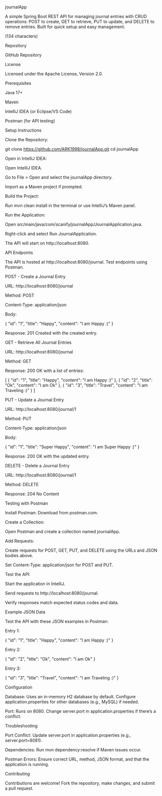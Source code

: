 journalApp

A simple Spring Boot REST API for managing journal entries with CRUD operations: POST to create, GET to retrieve, PUT to update, and DELETE to remove entries. Built for quick setup and easy management.

(134 characters)

Repository

GitHub Repository

License

Licensed under the Apache License, Version 2.0.

Prerequisites





Java 17+



Maven



IntelliJ IDEA (or Eclipse/VS Code)



Postman (for API testing)

Setup Instructions





Clone the Repository:

git clone https://github.com/ARK1998/journalApp.git
cd journalApp



Open in IntelliJ IDEA:





Open IntelliJ IDEA.



Go to File > Open and select the journalApp directory.



Import as a Maven project if prompted.



Build the Project:





Run mvn clean install in the terminal or use IntelliJ’s Maven panel.



Run the Application:





Open src/main/java/com/scanify/journalApp/JournalApplication.java.



Right-click and select Run JournalApplication.



The API will start on http://localhost:8080.

API Endpoints

The API is hosted at http://localhost:8080/journal. Test endpoints using Postman.

POST - Create a Journal Entry





URL: http://localhost:8080/journal



Method: POST



Content-Type: application/json



Body:

{
    "id": "1",
    "title": "Happy",
    "content": "I am Happy :)"
}



Response: 201 Created with the created entry.

GET - Retrieve All Journal Entries





URL: http://localhost:8080/journal



Method: GET



Response: 200 OK with a list of entries:

[
    {
        "id": "1",
        "title": "Happy",
        "content": "I am Happy :)"
    },
    {
        "id": "2",
        "title": "Ok",
        "content": "I am Ok"
    },
    {
        "id": "3",
        "title": "Travel",
        "content": "I am Traveling :)"
    }
]

PUT - Update a Journal Entry





URL: http://localhost:8080/journal/1



Method: PUT



Content-Type: application/json



Body:

{
    "id": "1",
    "title": "Super Happy",
    "content": "I am Super Happy :)"
}



Response: 200 OK with the updated entry.

DELETE - Delete a Journal Entry





URL: http://localhost:8080/journal/1



Method: DELETE



Response: 204 No Content

Testing with Postman





Install Postman: Download from postman.com.



Create a Collection:





Open Postman and create a collection named journalApp.



Add Requests:





Create requests for POST, GET, PUT, and DELETE using the URLs and JSON bodies above.



Set Content-Type: application/json for POST and PUT.



Test the API:





Start the application in IntelliJ.



Send requests to http://localhost:8080/journal.



Verify responses match expected status codes and data.

Example JSON Data

Test the API with these JSON examples in Postman:





Entry 1:

{
    "id": "1",
    "title": "Happy",
    "content": "I am Happy :)"
}



Entry 2:

{
    "id": "2",
    "title": "Ok",
    "content": "I am Ok"
}



Entry 3:

{
    "id": "3",
    "title": "Travel",
    "content": "I am Traveling :)"
}

Configuration





Database: Uses an in-memory H2 database by default. Configure application.properties for other databases (e.g., MySQL) if needed.



Port: Runs on 8080. Change server.port in application.properties if there’s a conflict.

Troubleshooting





Port Conflict: Update server.port in application.properties (e.g., server.port=8081).



Dependencies: Run mvn dependency:resolve if Maven issues occur.



Postman Errors: Ensure correct URL, method, JSON format, and that the application is running.

Contributing

Contributions are welcome! Fork the repository, make changes, and submit a pull request.
